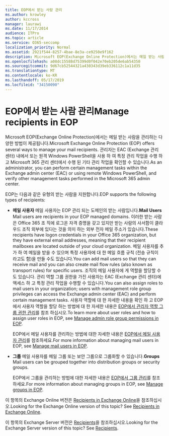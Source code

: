 ```yaml
---
title: EOP에서 받는 사람 관리
ms.author: krowley
author: kccross
manager: laurawi
ms.date: 11/17/2014
audience: ITPro
ms.topic: article
ms.service: O365-seccomp
localization_priority: Normal
ms.assetid: 2921f544-8257-4bae-8e3a-ce9250e9f162
description: Microsoft EOP(Exchange Online Protection)에서는 메일 받는 사람을 관리하는 다양한 방법이 제공됩니다. 관리자는 EAC (Exchange 관리 센터) 내에서 또는 원격 Windows PowerShell을 사용 하 여 특정 관리 작업을 수행 하 고 Microsoft 365 관리 센터에서 수행 된 기타 관리 작업을 확인할 수 있습니다.
ms.openlocfilehash: a08dc15588d75399d0f042e70eb205de6ab54350
ms.sourcegitcommit: 9d67cb52544321a430343d39eb336112c1a11d35
ms.translationtype: MT
ms.contentlocale: ko-KR
ms.lasthandoff: 05/17/2019
ms.locfileid: "34150090"
---
```

# <a name="manage-recipients-in-eop"></a><span data-ttu-id="3fb16-104">EOP에서 받는 사람 관리</span><span class="sxs-lookup"><span data-stu-id="3fb16-104">Manage recipients in EOP</span></span>

<span data-ttu-id="3fb16-105">Microsoft EOP(Exchange Online Protection)에서는 메일 받는 사람을 관리하는 다양한 방법이 제공됩니다.</span><span class="sxs-lookup"><span data-stu-id="3fb16-105">Microsoft Exchange Online Protection (EOP) offers several ways to manage your mail recipients.</span></span> <span data-ttu-id="3fb16-106">관리자는 EAC (Exchange 관리 센터) 내에서 또는 원격 Windows PowerShell을 사용 하 여 특정 관리 작업을 수행 하 고 Microsoft 365 관리 센터에서 수행 된 기타 관리 작업을 확인할 수 있습니다.</span><span class="sxs-lookup"><span data-stu-id="3fb16-106">As an administrator, you can perform certain management tasks within the Exchange admin center (EAC) or using remote Windows PowerShell, and verify other management tasks performed in the Microsoft 365 admin center.</span></span>
  
<span data-ttu-id="3fb16-107">EOP는 다음과 같은 유형의 받는 사람을 지원합니다.</span><span class="sxs-lookup"><span data-stu-id="3fb16-107">EOP supports the following types of recipients:</span></span>
  
- <span data-ttu-id="3fb16-108">**메일 사용자** 메일 사용자는 EOP 관리 되는 도메인의 받는 사람입니다.</span><span class="sxs-lookup"><span data-stu-id="3fb16-108">**Mail Users** Mail users are recipients in your EOP managed domains.</span></span> <span data-ttu-id="3fb16-109">이러한 받는 사람은 Office 365 조 직에 로그온 자격 증명을 갖고 있지만 받는 사람의 사서함이 클라우드 조직 외부에 있다는 것을 의미 하는 외부 전자 메일 주소가 있습니다.</span><span class="sxs-lookup"><span data-stu-id="3fb16-109">These recipients have logon credentials in your Office 365 organization, but they have external email addresses, meaning that their recipient mailboxes are located outside of your cloud organization.</span></span> <span data-ttu-id="3fb16-110">메일 사용자를 추가 하 여 메일을 받을 수 있으며 특정 사용자에 대 한 메일 흐름 규칙 (전송 규칙이 라고도 함)을 만들 수도 있습니다.</span><span class="sxs-lookup"><span data-stu-id="3fb16-110">You can add mail users so that they can receive mail and you can also create mail flow rules (also known as transport rules) for specific users.</span></span> <span data-ttu-id="3fb16-111">조직의 메일 사용자에 게 역할을 할당할 수도 있습니다. 관리 역할 그룹 권한을 가진 사용자는 EAC (Exchange 관리 센터)에 액세스 하 고 특정 관리 작업을 수행할 수 있습니다.</span><span class="sxs-lookup"><span data-stu-id="3fb16-111">You can also assign roles to mail users in your organization; users with management role group privileges can access the Exchange admin center (EAC) and perform certain management tasks.</span></span> <span data-ttu-id="3fb16-112">사용자 역할에 대 한 자세한 내용을 확인 하 고 EOP에서 사용자 역할을 할당 하는 방법에 대 한 자세한 내용은 [EOP에서 관리자 역할 그룹 권한 관리](manage-admin-role-group-permissions-in-eop.md)를 참조 하십시오.</span><span class="sxs-lookup"><span data-stu-id="3fb16-112">To learn more about user roles and how to assign user roles in EOP, see [Manage admin role group permissions in EOP](manage-admin-role-group-permissions-in-eop.md).</span></span>
    
    <span data-ttu-id="3fb16-113">EOP에서 메일 사용자를 관리하는 방법에 대한 자세한 내용은 [EOP에서 메일 사용자 관리](manage-mail-users-in-eop.md)를 참조하세요.</span><span class="sxs-lookup"><span data-stu-id="3fb16-113">For more information about managing mail users in EOP, see [Manage mail users in EOP](manage-mail-users-in-eop.md).</span></span>
    
- <span data-ttu-id="3fb16-114">**그룹** 메일 사용자를 메일 그룹 또는 보안 그룹으로 그룹화할 수 있습니다.</span><span class="sxs-lookup"><span data-stu-id="3fb16-114">**Groups** Mail users can be grouped together into distribution groups or security groups.</span></span> 
    
    <span data-ttu-id="3fb16-115">EOP에서 그룹을 관리하는 방법에 대한 자세한 내용은 [EOP에서 그룹 관리](manage-groups-in-eop.md)를 참조하세요.</span><span class="sxs-lookup"><span data-stu-id="3fb16-115">For more information about managing groups in EOP, see [Manage groups in EOP](manage-groups-in-eop.md).</span></span>
    
<span data-ttu-id="3fb16-p104">이 항목의 Exchange Online 버전은 [Recipients in Exchange Online](http://technet.microsoft.com/library/50d16941-5cd7-435d-8715-e2b69f8410ab.aspx)을 참조하십시오.</span><span class="sxs-lookup"><span data-stu-id="3fb16-p104">Looking for the Exchange Online version of this topic? See [Recipients in Exchange Online](http://technet.microsoft.com/library/50d16941-5cd7-435d-8715-e2b69f8410ab.aspx).</span></span>
  
<span data-ttu-id="3fb16-p105">이 항목의 Exchange Server 버전은 [Recipients](http://technet.microsoft.com/library/40300ed4-85a5-463d-bb3a-cf787bd44e9d.aspx)을 참조하십시오.</span><span class="sxs-lookup"><span data-stu-id="3fb16-p105">Looking for the Exchange Server version of this topic? See [Recipients](http://technet.microsoft.com/library/40300ed4-85a5-463d-bb3a-cf787bd44e9d.aspx).</span></span>
  

